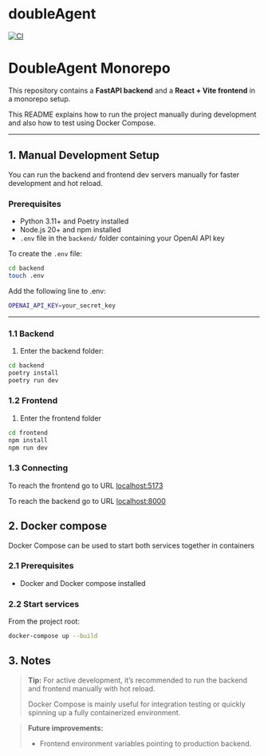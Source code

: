 # doubleAgent

[![CI](https://github.com/doubleAgent-ohtu/doubleAgent/actions/workflows/CI.yml/badge.svg?branch=main)](https://github.com/doubleAgent-ohtu/doubleAgent/actions/workflows/CI.yml)

# DoubleAgent Monorepo

This repository contains a **FastAPI backend** and a **React + Vite frontend** in a monorepo setup.

This README explains how to run the project manually during development and also how to test using Docker Compose.

---

## 1. Manual Development Setup

You can run the backend and frontend dev servers manually for faster development and hot reload.

### Prerequisites

- Python 3.11+ and Poetry installed
- Node.js 20+ and npm installed
- `.env` file in the `backend/` folder containing your OpenAI API key

To create the `.env` file:

```bash
cd backend
touch .env
```

Add the following line to .env:

```bash
OPENAI_API_KEY=your_secret_key
```

---

### 1.1 Backend

1. Enter the backend folder:

```bash
cd backend
poetry install
poetry run dev
```

### 1.2 Frontend

1. Enter the frontend folder

```bash
cd frontend
npm install
npm run dev
```

### 1.3 Connecting

To reach the frontend go to URL <localhost:5173>

To reach the backend go to URL <localhost:8000>

## 2. Docker compose

Docker Compose can be used to start both services together in containers

### 2.1 Prerequisites

- Docker and Docker compose installed

### 2.2 Start services

From the project root:

```bash
docker-compose up --build
```

## 3. Notes

> **Tip:** For active development, it’s recommended to run the backend and frontend manually with hot reload.
>
> Docker Compose is mainly useful for integration testing or quickly spinning up a fully containerized environment.

> **Future improvements:**
>
> - Frontend environment variables pointing to production backend.
